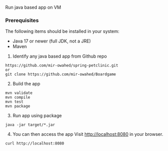 Run java based app on VM 
### Prerequisites

The following items should be installed in your system:

- Java 17 or newer (full JDK, not a JRE)
- Maven
1.  Identify any java based app from Github repo

```
https://github.com/mir-owahed/spring-petclinic.git
or
git clone https://github.com/mir-owahed/Boardgame
```
2.  Build the app
```
mvn validate
mvn compile
mvn test
mvn package
```
3.  Run app using package
```
java -jar target/*.jar
```
4.  You can then access the app Visit [http://localhost:8080](http://localhost:8080) in your browser.
```
curl http://localhost:8080
```

